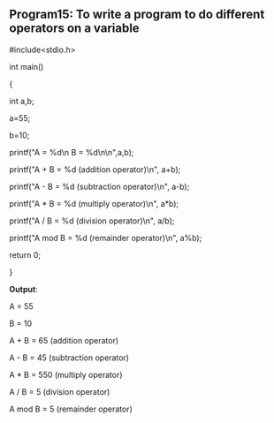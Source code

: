 ## Program15: To write a program to do different operators on a variable

#include<stdio.h>

int main()

{

int a,b;

a=55;

b=10;

printf("A = %d\n B = %d\n\n",a,b);

printf("A + B = %d (addition operator)\n", a+b);

printf("A - B = %d (subtraction  operator)\n", a-b);

printf("A * B = %d (multiply operator)\n", a*b);

printf("A / B = %d (division operator)\n", a/b);

printf("A mod B = %d (remainder operator)\n", a%b);

return 0;

}

**Output**:

A = 55

 B = 10
 
 
 A + B = 65 (addition operator)
 
A - B = 45 (subtraction operator)

A * B = 550 (multiply operator)

A / B = 5 (division operator)

A mod B = 5 (remainder operator)

